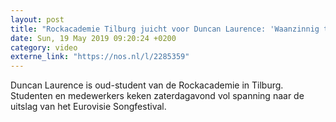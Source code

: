 ```yaml
---
layout: post
title: "Rockacademie Tilburg juicht voor Duncan Laurence: 'Waanzinnig talent'"
date: Sun, 19 May 2019 09:20:24 +0200
category: video
externe_link: "https://nos.nl/l/2285359"
---
```


Duncan Laurence is oud-student van de Rockacademie in Tilburg. Studenten en medewerkers keken zaterdagavond vol spanning naar de uitslag van het Eurovisie Songfestival.
